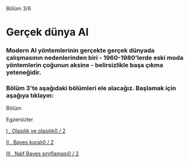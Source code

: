 Bölüm 3/6

# Gerçek dünya AI

### Modern AI yöntemlerinin gerçekte gerçek dünyada çalışmasının nedenlerinden biri - 1960-1980'lerde eski moda yöntemlerin çoğunun aksine - belirsizlikle başa çıkma yeteneğidir.



### Bölüm 3'te aşağıdaki bölümleri ele alacağız. Başlamak için aşağıya tıklayın:

Bölüm

Egzersizler

[I . Olasılık ve olasılık0 / 2](https://course.elementsofai.com/3/1)

[II . Bayes kuralı0 / 2](https://course.elementsofai.com/3/2)

[III . Naif Bayes sınıflaması0 / 2](https://course.elementsofai.com/3/3)


